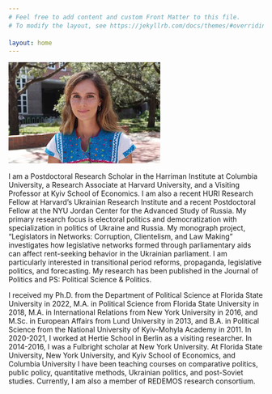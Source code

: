 ```yaml
---
# Feel free to add content and custom Front Matter to this file.
# To modify the layout, see https://jekyllrb.com/docs/themes/#overriding-theme-defaults

layout: home
---
```

![Anastasiia Vlasenko, PhD](/anastasiia-vlasenko.jpg)

I am a Postdoctoral Research Scholar in the Harriman Institute at Columbia University, a Research Associate at Harvard University, and a Visiting Professor at Kyiv School of Economics. I am also a recent HURI Research Fellow at Harvard’s Ukrainian Research Institute and a recent Postdoctoral Fellow at the NYU Jordan Center for the Advanced Study of Russia. My primary research focus is electoral politics and democratization with specialization in politics of Ukraine and Russia. My monograph project, “Legislators in Networks: Corruption, Clientelism, and Law Making” investigates how legislative networks formed through parliamentary aids can affect rent-seeking behavior in the Ukrainian parliament. I am particularly interested in transitional period reforms, propaganda, legislative politics, and forecasting. My research has been published in the Journal of Politics and PS: Political Science & Politics. 

I received my Ph.D. from the Department of Political Science at Florida State University in 2022, M.A. in Political Science from Florida State University in 2018, M.A. in International Relations from New York University in 2016, and M.Sc. in European Affairs from Lund University in 2013, and B.A. in Political Science from the National University of Kyiv-Mohyla Academy in 2011. In 2020-2021, I worked at Hertie School in Berlin as a visiting researcher. In 2014-2016, I was a Fulbright scholar at New York University. At Florida State University, New York University, and Kyiv School of Economics, and Columbia University I have been teaching courses on comparative politics, public policy, quantitative methods, Ukrainian politics, and post-Soviet studies. Currently, I am also a member of REDEMOS research consortium. 
